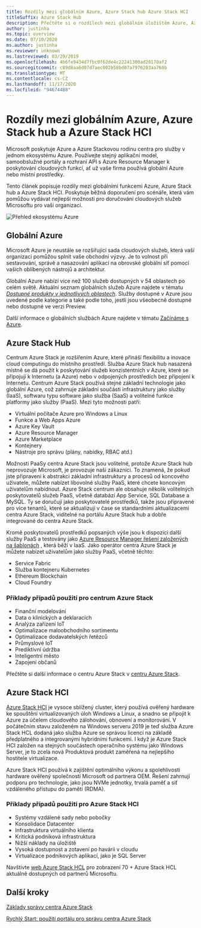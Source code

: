 ```yaml
---
title: Rozdíly mezi globálním Azure, Azure Stack hub Azure Stack HCI
titleSuffix: Azure Stack Hub
description: Přečtěte si o rozdílech mezi globálním úložištěm Azure, Azure Stack hub a Azure Stack HCI.
author: justinha
ms.topic: overview
ms.date: 07/10/2020
ms.author: justinha
ms.reviewer: unknown
ms.lastreviewed: 03/29/2019
ms.openlocfilehash: 4b6fe9434d7fbc0f62de4c22241300ad20170af2
ms.sourcegitcommit: c89d8aa6d07d7aec002b58bd07a7976203aa760b
ms.translationtype: MT
ms.contentlocale: cs-CZ
ms.lasthandoff: 11/17/2020
ms.locfileid: "94674488"
---
```

# <a name="differences-between-global-azure-azure-stack-hub-and-azure-stack-hci"></a>Rozdíly mezi globálním Azure, Azure Stack hub a Azure Stack HCI

Microsoft poskytuje Azure a Azure Stackovou rodinu centra pro služby v jednom ekosystému Azure. Používejte stejný aplikační model, samoobslužné portály a rozhraní API s Azure Resource Manager k poskytování cloudových funkcí, ať už vaše firma používá globální Azure nebo místní prostředky.

Tento článek popisuje rozdíly mezi globálními funkcemi Azure, Azure Stack hub a Azure Stack HCI. Poskytuje běžná doporučení pro scénáře, která vám pomůžou vydávat nejlepší možnosti pro doručování cloudových služeb Microsoftu pro vaši organizaci.

![Přehled ekosystému Azure](./media/compare-azure-azure-stack/azure-family-updated.png)

## <a name="global-azure"></a>Globální Azure

Microsoft Azure je neustále se rozšiřující sada cloudových služeb, která vaší organizaci pomůžou splnit vaše obchodní výzvy. Je to volnost při sestavování, správě a nasazování aplikací na obrovské globální síť pomocí vašich oblíbených nástrojů a architektur.

Globální Azure nabízí více než 100 služeb dostupných v 54 oblastech po celém světě. Aktuální seznam globálních služeb Azure najdete v tématu [*Dostupné produkty v jednotlivých oblastech*](https://azure.microsoft.com/regions/services). Služby dostupné v Azure jsou uvedené podle kategorie a také podle toho, jestli jsou všeobecně dostupné nebo dostupné ve verzi Preview.

Další informace o globálních službách Azure najdete v tématu [Začínáme s Azure](/azure/?panel=get-started1&pivot=get-started).

## <a name="azure-stack-hub"></a>Azure Stack Hub

Centrum Azure Stack je rozšířením Azure, které přináší flexibilitu a inovace cloud computingu do místního prostředí. Služba Azure Stack hub nasazená místně se dá použít k poskytování služeb konzistentních v Azure, které se připojují k Internetu (a Azure) nebo v odpojených prostředích bez připojení k Internetu. Centrum Azure Stack používá stejné základní technologie jako globální Azure, což zahrnuje základní součásti infrastruktury jako služby (IaaS), softwaru typu software jako služba (SaaS) a volitelné funkce platformy jako služby (PaaS). Mezi tyto možnosti patří:

- Virtuální počítače Azure pro Windows a Linux
- Funkce a Web Apps Azure
- Azure Key Vault
- Azure Resource Manager
- Azure Marketplace
- Kontejnery
- Nástroje pro správu (plány, nabídky, RBAC atd.)

Možnosti PaaSy centra Azure Stack jsou volitelné, protože Azure Stack hub neprovozuje Microsoft, je provozuje naši zákazníci. To znamená, že pokud jste připraveni k abstrakci základní infrastruktury a procesů od koncového uživatele, můžete nabízet libovolné služby PaaS, které chcete koncovým uživatelům nabídnout. Azure Stack centrum ale obsahuje několik volitelných poskytovatelů služeb PaaS, včetně databází App Service, SQL Database a MySQL. Ty se doručují jako poskytovatelé prostředků, takže jsou připravené pro více tenantů, které se aktualizují v čase se standardními aktualizacemi centra Azure Stack, viditelné na portálu Azure Stack hub a dobře integrované do centra Azure Stack.

Kromě poskytovatelů prostředků popsaných výše jsou k dispozici další služby PaaS a testovány jako [Azure Resource Manager řešení založených na šablonách](https://github.com/Azure/AzureStack-QuickStart-Templates) , která běží v IaaS. Jako operátor centra Azure Stack je můžete nabízet uživatelům jako služby PaaS, včetně těchto:

- Service Fabric
- Služba kontejneru Kubernetes
- Ethereum Blockchain
- Cloud Foundry

### <a name="example-use-cases-for-azure-stack-hub"></a>Příklady případů použití pro centrum Azure Stack

- Finanční modelování
- Data o klinických a deklaracích
- Analýza zařízení IoT
- Optimalizace maloobchodního sortimentu
- Optimalizace dodavatelských řetězců
- Průmyslové IoT
- Prediktivní údržba
- Inteligentní město
- Zapojení občanů

Přečtěte si další informace o centru Azure Stack v [centru Azure Stack](azure-stack-overview.md).

## <a name="azure-stack-hci"></a>Azure Stack HCI

[Azure Stack HCI](../hci/overview.md) je vysoce sblížený cluster, který používá ověřený hardware ke spouštění virtualizovaných úloh Windows a Linux, a snadno se připojit k Azure za účelem cloudového zálohování, obnovení a monitorování. V počátečním stavu založeném na Windows serveru 2019 je teď služba Azure Stack HCL dodaná jako služba Azure se správou licencí na základě předplatného a integrovanými hybridními funkcemi. I když je Azure Stack HCI založen na stejných součástech operačního systému jako Windows Server, je to zcela nová Produktová produkt zaměřená na nejlepšího hostitele virtualizace.

Azure Stack HCI používá k zajištění optimálního výkonu a spolehlivosti hardware ověřený společností Microsoft od partnera OEM. Řešení zahrnují podporu pro technologie, jako jsou NVMe jednotky, trvalá paměť a síť vzdáleného přístupu do paměti (RDMA).

### <a name="example-use-cases-for-azure-stack-hci"></a>Příklady případů použití pro Azure Stack HCI

- Systémy vzdálené sady nebo pobočky
- Konsolidace Datacenter
- Infrastruktura virtuálního klienta
- Kritická podniková infrastruktura
- Nižší náklady na úložiště
- Vysoká dostupnost a zotavení po havárii v cloudu
- Virtualizace podnikových aplikací, jako je SQL Server

Navštivte [web Azure Stack HCL](https://azure.microsoft.com/overview/azure-stack/hci/) pro zobrazení 70 + Azure Stack HCL aktuálně dostupných od partnerů Microsoftu.

## <a name="next-steps"></a>Další kroky

[Základy správy centra Azure Stack](azure-stack-manage-basics.md)

[Rychlý Start: použití portálu pro správu centra Azure Stack](azure-stack-manage-portals.md)
